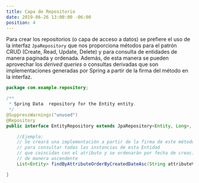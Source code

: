 ```yaml
---
title: Capa de Repositorio
date: 2019-06-26 13:00:00 -06:00
position: 4
---
```


Para crear los repositorios (o capa de acceso a datos) se prefiere el uso de la interfaz `JpaRepository` que nos proporciona métodos para el patrón CRUD (Create, Read, Update, Delete) y para consulta de entidades de manera paginada y ordenada. Además, de esta manera se pueden aprovechar los *derived queries* o consultas derivadas que son implementaciones generadas por Spring a partir de la firma del método en la interfaz.

```java
package com.example.repository;

/**
 * Spring Data  repository for the Entity entity.
 */
@SuppressWarnings("unused")
@Repository
public interface EntityRepository extends JpaRepository<Entity, Long>, JpaSpecificationExecutor<Entity> {

    //Ejemplo:
    // Se creará una implementación a partir de la firma de este método
    // para consultar todas las instancias de esta Entidad 
    // que coincidan con el atributo y se ordenarán por fecha de creación
    // de manera ascendente
    List<Entity> findByAttributeOrderByCreatedDateAsc(String attributeValue);

}
```
